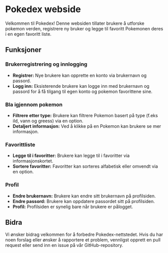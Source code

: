 # Pokedex webside

Velkommen til Pokedex! Denne websiden tillater brukere å utforske pokemon verden, registrere ny bruker og legge til favoritt Pokemonen deres i en egen favoritt liste. 


## Funksjoner

### Brukerregistrering og innlogging
- **Registrer:** Nye brukere kan opprette en konto via brukernavn og passord.
- **Logg inn:** Eksisterende brukere kan logge inn med brukernavn og passord for å få tilgang til egen konto og pokemon favorittene sine.
  
### Bla igjennom pokemon
- **Filtrere etter type:** Brukere kan filtrere Pokemon basert på type (f.eks ild, vann og greess) via en option.
- **Detaljert informasjon:** Ved å klikke på en Pokemon kan brukere se mer informasjon.

### Favorittliste
- **Legge til i favoritter:** Brukere kan legge til i favoritter via informasjonskortet.
- **Sortere favoritter:** Favoritter kan sorteres alfabetisk eller omvendt via en option.

### Profil
- **Endre brukernavn:** Brukere kan endre sitt brukernavn på profilsiden.
- **Endre passord:** Brukere kan oppdatere passordet sitt på profilsiden.
- **Profil:** Profilsiden er synelig bare når brukere er pålogget.

## Bidra

Vi ønsker bidrag velkommen for å forbedre Pokedex-nettstedet. Hvis du har noen forslag eller ønsker å rapportere et problem, vennligst opprett en pull request eller send inn en issue på vår GitHub-repository.
